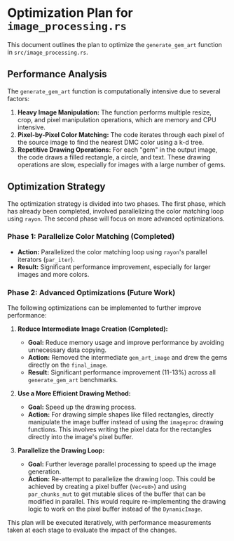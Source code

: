 # Optimization Plan for `image_processing.rs`

This document outlines the plan to optimize the `generate_gem_art` function in `src/image_processing.rs`.

## Performance Analysis

The `generate_gem_art` function is computationally intensive due to several factors:

1.  **Heavy Image Manipulation:** The function performs multiple resize, crop, and pixel manipulation operations, which are memory and CPU intensive.
2.  **Pixel-by-Pixel Color Matching:** The code iterates through each pixel of the source image to find the nearest DMC color using a k-d tree.
3.  **Repetitive Drawing Operations:** For each "gem" in the output image, the code draws a filled rectangle, a circle, and text. These drawing operations are slow, especially for images with a large number of gems.

## Optimization Strategy

The optimization strategy is divided into two phases. The first phase, which has already been completed, involved parallelizing the color matching loop using `rayon`. The second phase will focus on more advanced optimizations.

### Phase 1: Parallelize Color Matching (Completed)

*   **Action:** Parallelized the color matching loop using `rayon`'s parallel iterators (`par_iter`).
*   **Result:** Significant performance improvement, especially for larger images and more colors.

### Phase 2: Advanced Optimizations (Future Work)

The following optimizations can be implemented to further improve performance:

1.  **Reduce Intermediate Image Creation (Completed):**
    *   **Goal:** Reduce memory usage and improve performance by avoiding unnecessary data copying.
    *   **Action:** Removed the intermediate `gem_art_image` and drew the gems directly on the `final_image`.
    *   **Result:** Significant performance improvement (11-13%) across all `generate_gem_art` benchmarks.

2.  **Use a More Efficient Drawing Method:**
    *   **Goal:** Speed up the drawing process.
    *   **Action:** For drawing simple shapes like filled rectangles, directly manipulate the image buffer instead of using the `imageproc` drawing functions. This involves writing the pixel data for the rectangles directly into the image's pixel buffer.

3.  **Parallelize the Drawing Loop:**
    *   **Goal:** Further leverage parallel processing to speed up the image generation.
    *   **Action:** Re-attempt to parallelize the drawing loop. This could be achieved by creating a pixel buffer (`Vec<u8>`) and using `par_chunks_mut` to get mutable slices of the buffer that can be modified in parallel. This would require re-implementing the drawing logic to work on the pixel buffer instead of the `DynamicImage`.

This plan will be executed iteratively, with performance measurements taken at each stage to evaluate the impact of the changes.